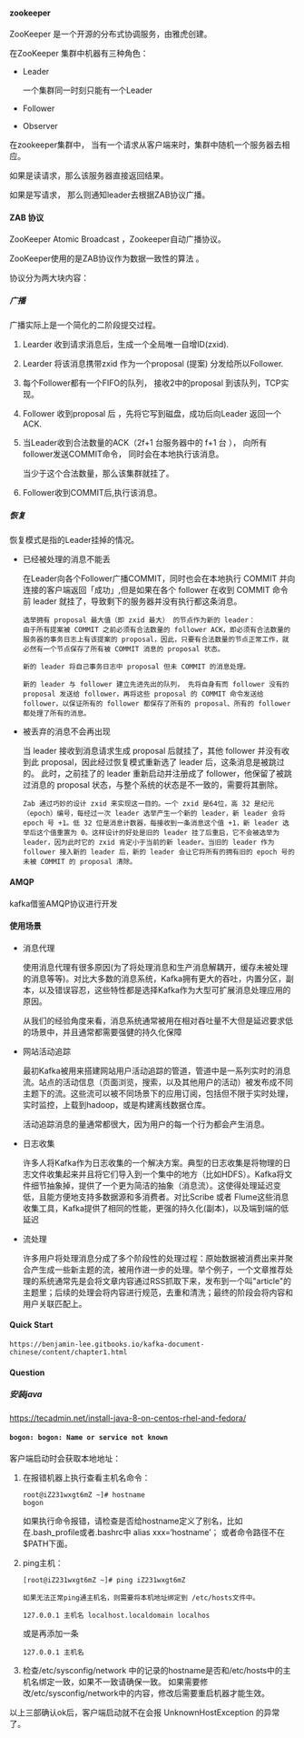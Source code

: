 #### zookeeper

ZooKeeper 是一个开源的分布式协调服务，由雅虎创建。

在ZooKeeper 集群中机器有三种角色：

- Leader

  一个集群同一时刻只能有一个Leader

- Follower

- Observer



在zookeeper集群中， 当有一个请求从客户端来时，集群中随机一个服务器去相应。

如果是读请求，那么该服务器直接返回结果。

如果是写请求， 那么则通知leader去根据ZAB协议广播。



#### ZAB 协议

ZooKeeper Atomic Broadcast ，Zookeeper自动广播协议。

 ZooKeeper使用的是ZAB协议作为数据一致性的算法 。

协议分为两大块内容：

##### 广播

广播实际上是一个简化的二阶段提交过程。

1. Learder 收到请求消息后，生成一个全局唯一自增ID(zxid).

2. Learder 将该消息携带zxid 作为一个proposal (提案) 分发给所以Follower.

3. 每个Follower都有一个FIFO的队列， 接收2中的proposal 到该队列，TCP实现。

4. Follower 收到proposal 后 ，先将它写到磁盘，成功后向Leader 返回一个ACK.

5. 当Leader收到合法数量的ACK（2f+1 台服务器中的 f+1 台 ）， 向所有follower发送COMMIT命令， 同时会在本地执行该消息。

   当少于这个合法数量，那么该集群就挂了。

6. Follower收到COMMIT后,执行该消息。



##### 恢复

恢复模式是指的Leader挂掉的情况。

- 已经被处理的消息不能丢

  在Leader向各个Follower广播COMMIT，同时也会在本地执行 COMMIT 并向连接的客户端返回「成功」,但是如果在各个 follower 在收到 COMMIT 命令前 leader 就挂了，导致剩下的服务器并没有执行都这条消息。 

  ```
  选举拥有 proposal 最大值（即 zxid 最大） 的节点作为新的 leader：
  由于所有提案被 COMMIT 之前必须有合法数量的 follower ACK，即必须有合法数量的服务器的事务日志上有该提案的 proposal，因此，只要有合法数量的节点正常工作，就必然有一个节点保存了所有被 COMMIT 消息的 proposal 状态。
  
  新的 leader 将自己事务日志中 proposal 但未 COMMIT 的消息处理。
  
  新的 leader 与 follower 建立先进先出的队列， 先将自身有而 follower 没有的 proposal 发送给 follower，再将这些 proposal 的 COMMIT 命令发送给 follower，以保证所有的 follower 都保存了所有的 proposal、所有的 follower 都处理了所有的消息。
  ```

- 被丢弃的消息不会再出现

  当 leader 接收到消息请求生成 proposal 后就挂了，其他 follower 并没有收到此 proposal，因此经过恢复模式重新选了 leader 后，这条消息是被跳过的。 此时，之前挂了的 leader 重新启动并注册成了 follower，他保留了被跳过消息的 proposal 状态，与整个系统的状态是不一致的，需要将其删除。

  ```
  Zab 通过巧妙的设计 zxid 来实现这一目的。一个 zxid 是64位，高 32 是纪元（epoch）编号，每经过一次 leader 选举产生一个新的 leader，新 leader 会将 epoch 号 +1。低 32 位是消息计数器，每接收到一条消息这个值 +1，新 leader 选举后这个值重置为 0。这样设计的好处是旧的 leader 挂了后重启，它不会被选举为 leader，因为此时它的 zxid 肯定小于当前的新 leader。当旧的 leader 作为 follower 接入新的 leader 后，新的 leader 会让它将所有的拥有旧的 epoch 号的未被 COMMIT 的 proposal 清除。
  ```





#### AMQP

kafka借鉴AMQP协议进行开发 



#### 使用场景

- 消息代理

  使用消息代理有很多原因(为了将处理消息和生产消息解耦开，缓存未被处理的消息等等)。对比大多数的消息系统，Kafka拥有更大的吞吐，内置分区，副本，以及错误容忍，这些特性都是选择Kafka作为大型可扩展消息处理应用的原因。

  从我们的经验角度来看，消息系统通常被用在相对吞吐量不大但是延迟要求低的场景中，并且通常都需要强健的持久化保障

- 网站活动追踪

  最初Kafka被用来搭建网站用户活动追踪的管道，管道中是一系列实时的消息流。站点的活动信息（页面浏览，搜索，以及其他用户的活动）被发布成不同主题下的流。这些流可以被不同场景下的应用订阅，包括但不限于实时处理，实时监控，上载到hadoop，或是构建离线数据仓库。

  活动追踪消息的量通常都很大，因为用户的每一个行为都会产生消息。

- 日志收集

  许多人将Kafka作为日志收集的一个解决方案。典型的日志收集是将物理的日志文件收集起来并且将它们导入到一个集中的地方（比如HDFS）。Kafka将文件细节抽象掉，提供了一个更为简洁的抽象（消息流）。这使得处理延迟变低，且能方便地支持多数据源和多消费者。对比Scribe 或者 Flume这些消息收集工具，Kafka提供了相同的性能，更强的持久化(副本)，以及端到端的低延迟

- 流处理

  许多用户将处理消息分成了多个阶段性的处理过程：原始数据被消费出来并聚合产生成一些新主题的流，被用作进一步的处理。举个例子，一个文章推荐处理的系统通常先是会将文章内容通过RSS抓取下来，发布到一个叫"article"的主题里；后续的处理会将内容进行规范，去重和清洗；最终的阶段会将内容和用户关联匹配上。



#### Quick Start

`https://benjamin-lee.gitbooks.io/kafka-document-chinese/content/chapter1.html`





#### Question

##### 安装java

https://tecadmin.net/install-java-8-on-centos-rhel-and-fedora/



#### `bogon: bogon: Name or service not known`

客户端启动时会获取本地地址：

1. 在报错机器上执行查看主机名命令：

   ```
   root@iZ231wxgt6mZ ~]# hostname
   bogon
   ```

   如果执行命令报错，请检查是否给hostname定义了别名，比如在.bash_profile或者.bashrc中 alias xxx=‘hostname’； 或者命令路径不在$PATH下面。

2. ping主机：

   ```
   [root@iZ231wxgt6mZ ~]# ping iZ231wxgt6mZ
   ```

   ```
   如果无法正常ping通主机名，则需要将本机地址绑定到 /etc/hosts文件中。
   ```

   `127.0.0.1 主机名 localhost.localdomain localhos`

   或是再添加一条

   `127.0.0.1 主机名`

3. 检查/etc/sysconfig/network 中的记录的hostname是否和/etc/hosts中的主机名绑定一致，如果不一致请确保一致。 如果需要修改/etc/sysconfig/network中的内容，修改后需要重启机器才能生效。

以上三部确认ok后，客户端启动就不在会报 UnknownHostException 的异常了。